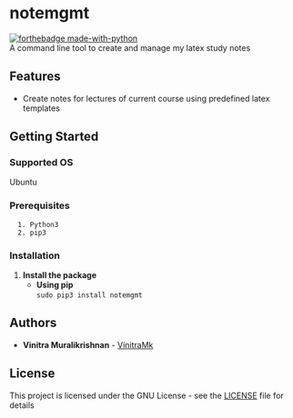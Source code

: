 # notemgmt

[![forthebadge made-with-python](http://ForTheBadge.com/images/badges/made-with-python.svg)](https://www.python.org/)  
A command line tool to create and manage my latex study notes

## Features
* Create notes for lectures of current course using predefined latex templates

## Getting Started

### Supported OS
Ubuntu

### Prerequisites

```
  1. Python3
  2. pip3
```

### Installation

1. **Install the package**  
    * **Using pip**  
    `sudo pip3 install notemgmt`  

## Authors

* **Vinitra Muralikrishnan** - [VinitraMk](https://github.com/VinitraMk)

## License

This project is licensed under the GNU License - see the [LICENSE](LICENSE) file for details
